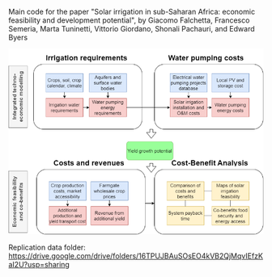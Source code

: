 Main code for the paper "Solar irrigation in sub-Saharan Africa: economic feasibility and development potential", by Giacomo Falchetta, Francesco Semeria, Marta Tuninetti, Vittorio Giordano, Shonali Pachauri, and Edward Byers

![alt text](./framework.png)

Replication data folder: https://drive.google.com/drive/folders/16TPUJBAuSOsEO4kVB2QjMqvIEfzKaI2U?usp=sharing
